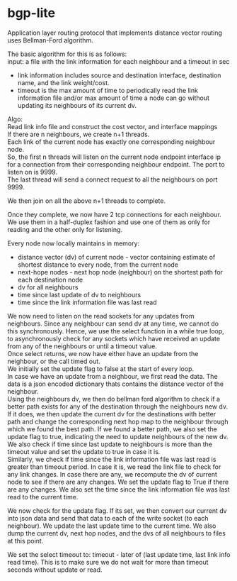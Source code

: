 # bgp-lite
Application layer routing protocol that implements distance vector routing uses Bellman-Ford algorithm.  

The basic algorithm for this is as follows:  
input: a file with the link information for each neighbour and a timeout in sec  
 - link information includes source and destination interface, destination name, and the link weight/cost.  
 - timeout is the max amount of time to periodically read the link information file and/or max amount of time a node can go without updating its neighbours of its current dv.  

Algo:  
Read link info file and construct the cost vector, and interface mappings  
If there are n neighbours, we create n+1 threads.  
Each link of the current node has exactly one corresponding neighbour node.  
So, the first n threads will listen on the current node endpoint interface ip for a connection from their corresponding neighbour endpoint. The port to listen on is 9999.  
The last thread will send a connect request to all the neighbours on port 9999.  
  
We then join on all the above n+1 threads to complete.  

Once they complete, we now have 2 tcp connections for each neighbour. We use them in a half-duplex fashion and use one of them as only for reading and the other only for listening.  

Every node now locally maintains in memory:  
* distance vector (dv) of current node - vector containing estimate of shortest distance to every node, from the current node  
* next-hope nodes - next hop node (neighbour) on the shortest path for each destination node  
* dv for all neighbours  
* time since last update of dv to neighbours  
* time since the link information file was last read  

We now need to listen on the read sockets for any updates from neighbours. Since any neighbour can send dv at any time, we cannot do this synchronously. Hence, we use the select function in a while true loop, to asynchronously check for any sockets which have received an update from any of the neighbours or until a timeout value.  
Once select returns, we now have either have an update from the neighbour, or the call timed out.  
We initially set the update flag to false at the start of every loop.  
In case we have an update from a neighbour, we first read the data. The data is a json encoded dictionary thats contains the distance vector of the neighbour.  
Using the neighbours dv, we then do bellman ford algorithm to check if a better path exists for any of the destination through the neighbours new dv. If it does, we then update the current dv for the destinations with better path and change the corresponding next hop map to the neighbour through which we found the best path. If we found a better path, we also set the update flag to true, indicating the need to update neighbours of the new dv.  
We also check if time since last update to neighbours is more than the timeout value and set the update to true in case it is.  
Similarly, we check if time since the link information file was last read is greater than timeout period. In case it is, we read the link file to check for any link changes. In case there are any, we recompute the dv of current node to see if there are any changes. We set the update flag to True if there are any changes. We also set the time since the link information file was last read to the current time.  

We now check for the update flag. If its set, we then convert our current dv into json data and send that data to each of the write socket (to each neighbour). We update the last update time to the current time. We also dump the current dv, next hop nodes, and the dvs of all neighbours to files at this point.  

We set the select timeout to: timeout - later of (last update time, last link info read time). This is to make sure we do not wait for more than timeout seconds without update or read.

